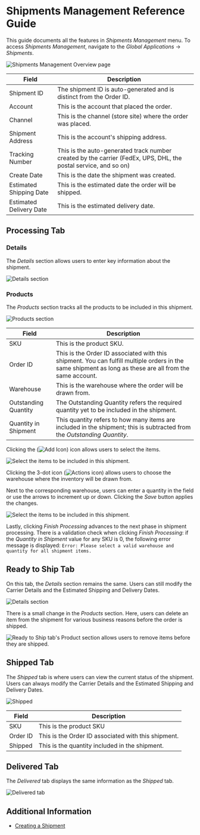 # Shipments Management Reference Guide

This guide documents all the features in _Shipments Management_ menu. To access _Shipments Management_, navigate to the _Global Applications_ &rarr; _Shipments_.

![Shipments Management Overview page](./shipments-management-reference-guide/images/01.png)

| Field | Description |
| --- | --- |
| Shipment ID | The shipment ID is auto-generated and is distinct from the Order ID. |
| Account | This is the account that placed the order. |
| Channel | This is the channel (store site) where the order was placed. |
| Shipment Address | This is the account's shipping address. |
| Tracking Number | This is the auto-generated track number created by the carrier (FedEx, UPS, DHL, the postal service, and so on) |
| Create Date | This is the date the shipment was created. |
| Estimated Shipping Date | This is the estimated date the order will be shipped. |
| Estimated Delivery Date | This is the estimated delivery date. |

## Processing Tab

### Details

The _Details_ section allows users to enter key information about the shipment.

![Details section](./shipments-management-reference-guide/images/04.png)

### Products

The _Products_ section tracks all the products to be included in this shipment.

![Products section](./shipments-management-reference-guide/images/02.png)

| Field | Description |
| --- | --- |
| SKU | This is the product SKU. |
| Order ID | This is the Order ID associated with this shipment. You can fulfill multiple orders in the same shipment as long as these are all from the same account.  |
| Warehouse | This is the warehouse where the order will be drawn from. |
| Outstanding Quantity | The Outstanding Quantity refers the required quantity yet to be included in the shipment. |
| Quantity in Shipment | This quantity refers to how many items are included in the shipment; this is subtracted from the _Outstanding Quantity_. |

Clicking the (![Add Icon](../../images/icon-add.png)) icon allows users to select the items.

![Select the items to be included in this shipment.](./shipments-management-reference-guide/images/03.png)

Clicking the 3-dot icon (![Actions icon](../../images/icon-actions.png)) allows users to choose the warehouse where the inventory will be drawn from.

Next to the corresponding warehouse, users can enter a quantity in the field or use the arrows to increment up or down. Clicking the _Save_ button applies the changes.

![Select the items to be included in this shipment.](./shipments-management-reference-guide/images/05.png)

Lastly, clicking _Finish Processing_ advances to the next phase in shipment processing. There is a validation check when clicking _Finish Processing_: if the _Quantity in Shipment_ value for any SKU is 0, the following error message is displayed: `Error: Please select a valid warehouse and quantity for all shipment items.`

## Ready to Ship Tab

On this tab, the _Details_ section remains the same. Users can still modify the Carrier Details and the Estimated Shipping and Delivery Dates.

![Details section](./shipments-management-reference-guide/images/04.png)

There is a small change in the _Products_ section. Here, users can delete an item from the shipment for various business reasons before the order is shipped.

![Ready to Ship tab's Product section allows users to remove items before they are shipped.](./shipments-management-reference-guide/images/06.png)

## Shipped Tab

The _Shipped_ tab is where users can view the current status of the shipment. Users can always modify the Carrier Details and the Estimated Shipping and Delivery Dates.

![Shipped](./shipments-management-reference-guide/images/07.png)

| Field | Description |
| --- | --- |
| SKU | This is the product SKU |
| Order ID | This is the Order ID associated with this shipment. |
| Shipped | This is the quantity included in the shipment. |

## Delivered Tab

The _Delivered_ tab displays the same information as the _Shipped_ tab.

![Delivered tab](./shipments-management-reference-guide/images/08.png)

## Additional Information

* [Creating a Shipment](./creating-a-shipment.md)
